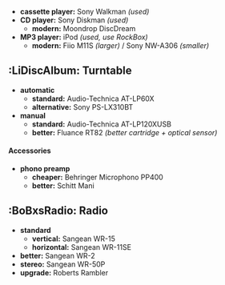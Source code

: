 - **cassette player:** Sony Walkman *(used)*
- **CD player:** Sony Diskman *(used)*
	- **modern:** Moondrop DiscDream
- **MP3 player:** iPod *(used, use RockBox)* 
	- **modern:** Fiio M11S *(larger)* / Sony NW-A306 *(smaller)*

## :LiDiscAlbum: Turntable

- **automatic** 
	- **standard:** Audio-Technica AT-LP60X
	- **alternative:** Sony PS-LX310BT
- **manual** 
	- **standard:** Audio-Technica AT-LP120XUSB
	- **better:** Fluance RT82 *(better cartridge + optical sensor)*

#### Accessories

- **phono preamp** 
	- **cheaper:** Behringer Microphono PP400
	- **better:** Schitt Mani

## :BoBxsRadio: Radio

- **standard**
	- **vertical:** Sangean WR-15
	- **horizontal:** Sangean WR-11SE
- **better:** Sangean WR-2
- **stereo:** Sangean WR-50P
- **upgrade:** Roberts Rambler